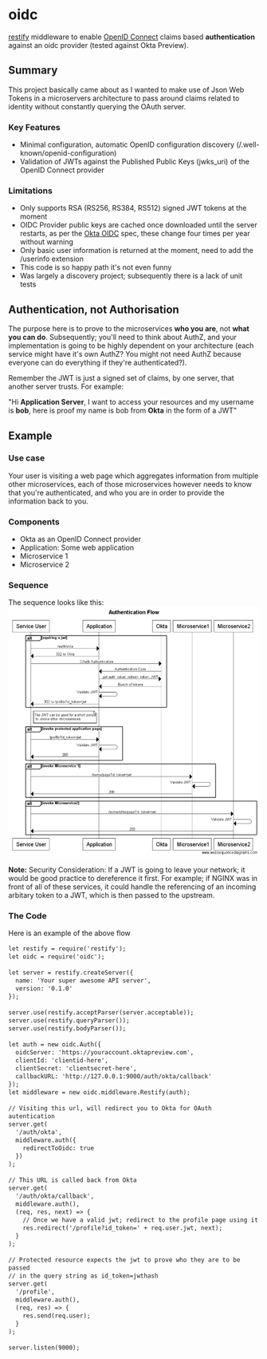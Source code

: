 # oidc 
[restify](https://github.com/restify/node-restify) middleware to enable [OpenID Connect](http://openid.net/connect/) claims based __authentication__ against an oidc provider (tested against Okta Preview).

## Summary
This project basically came about as I wanted to make use of Json Web Tokens in a microservers architecture to pass around claims related to identity without constantly querying the OAuth server.

### Key Features

  - Minimal configuration, automatic OpenID configuration discovery (/.well-known/openid-configuration)
  - Validation of JWTs against the Published Public Keys (jwks_uri) of the OpenID Connect provider
  
### Limitations

  - Only supports RSA (RS256, RS384, RS512) signed JWT tokens at the moment
  - OIDC Provider public keys are cached once downloaded until the server restarts, as per the [Okta OIDC](http://developer.okta.com/docs/api/resources/oidc) spec, these change four times per year without warning
  - Only basic user information is returned at the moment, need to add the /userinfo extension
  - This code is so happy path it's not even funny
  - Was largely a discovery project; subsequently there is a lack of unit tests

## Authentication, not Authorisation
The purpose here is to prove to the microservices __who you are__, not __what you can do__.  Subsequently; you'll need to think about AuthZ, and your implementation is going to be highly dependent on your architecture (each service might have it's own AuthZ?  You might not need AuthZ because everyone can do everything if they're authenticated?).

Remember the JWT is just a signed set of claims, by one server, that another server trusts.  For example:

"Hi __Application Server__, I want to access your resources and my username is __bob__, here is proof my name is bob from __Okta__ in the form of a JWT"


## Example
### Use case
Your user is visiting a web page which aggregates information from multiple other microservices, each of those microservices however needs to know that you're authenticated, and who you are in order to provide the information back to you.

### Components

  - Okta as an OpenID Connect provider
  - Application: Some web application
  - Microservice 1
  - Microservice 2

### Sequence
The sequence looks like this:
![sequence](websequence/authentication_flow.png?raw=true)

__Note:__ Security Consideration: If a JWT is going to leave your network; it would be good practice to dereference it first.  For example; if NGINX was in front of all of these services, it could handle the referencing of an incoming arbitary token to a JWT, which is then passed to the upstream.

### The Code
Here is an example of the above flow

```
let restify = require('restify');
let oidc = require('oidc');

let server = restify.createServer({
  name: 'Your super awesome API server',
  version: '0.1.0'
});

server.use(restify.acceptParser(server.acceptable));
server.use(restify.queryParser());
server.use(restify.bodyParser());

let auth = new oidc.Auth({
  oidcServer: 'https://youraccount.oktapreview.com',
  clientId: 'clientid-here',
  clientSecret: 'clientsecret-here',
  callbackURL: 'http://127.0.0.1:9000/auth/okta/callback'
});
let middleware = new oidc.middleware.Restify(auth);

// Visiting this url, will redirect you to Okta for OAuth autentication
server.get(
  '/auth/okta',
  middleware.auth({
    redirectToOidc: true
  })
);

// This URL is called back from Okta
server.get(
  '/auth/okta/callback',
  middleware.auth(),
  (req, res, next) => {
    // Once we have a valid jwt; redirect to the profile page using it
    res.redirect('/profile?id_token=' + req.user.jwt, next);
  }
);

// Protected resource expects the jwt to prove who they are to be passed
// in the query string as id_token=jwthash
server.get(
  '/profile',
  middleware.auth(),
  (req, res) => {
    res.send(req.user);
  }
);

server.listen(9000);
```